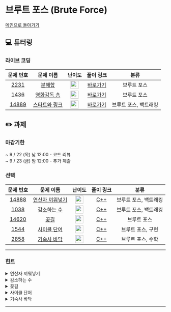 # 브루트 포스 (Brute Force)

[메인으로 돌아가기](https://github.com/Altu-Bitu-3/Notice)

## 💻 튜터링

### 라이브 코딩

|문제 번호|문제 이름|난이도|풀이 링크|분류|
| :-----: | :-----: | :-----: | :-----: | :-----: |
|<a href="https://www.acmicpc.net/problem/2231" target="_blank">2231</a>|<a href="https://www.acmicpc.net/problem/2231" target="_blank">분해합</a>|<img height="25px" width="25px" src="https://static.solved.ac/tier_small/4.svg"/>|[바로가기]()| 브루트 포스|
|<a href="https://www.acmicpc.net/problem/1436" target="_blank">1436</a>|<a href="https://www.acmicpc.net/problem/1436" target="_blank">영화감독 숌</a>|<img height="25px" width="25px" src="https://static.solved.ac/tier_small/6.svg"/>|[바로가기]()|브루트 포스|
|<a href="https://www.acmicpc.net/problem/14889" target="_blank">14889</a>|<a href="https://www.acmicpc.net/problem/14889" target="_blank">스타트와 링크</a>|<img height="25px" width="25px" src="https://static.solved.ac/tier_small/9.svg"/>|[바로가기]()|브루트 포스, 백트래킹|

## ✏️ 과제

### 마감기한

~ 9 / 22 (목) 낮 12:00 - 코드 리뷰 </br>
~ 9 / 23 (금) 밤 12:00 - 추가 제출 </br>

### 선택

|문제 번호|문제 이름|난이도|풀이 링크|분류|
| :-----: | :-----: | :-----: | :-----: | :-----: |
|<a href="https://www.acmicpc.net/problem/14888" target="_blank">14888</a>|<a href="https://www.acmicpc.net/problem/14888" target="_blank">연산자 끼워넣기</a>|<img height="25px" width="25px" src="https://static.solved.ac/tier_small/10.svg"/>|[C++]()|브루트 포스, 백트래킹|
|<a href="https://www.acmicpc.net/problem/1038" target="_blank">1038</a>|<a href="https://www.acmicpc.net/problem/1038" target="_blank">감소하는 수</a>|<img height="25px" width="25px" src="https://static.solved.ac/tier_small/11.svg"/>|[C++]()|브루트 포스, 백트래킹|
|<a href="https://www.acmicpc.net/problem/14620" target="_blank">14620</a>|<a href="https://www.acmicpc.net/problem/14620" target="_blank">꽃길</a>|<img height="25px" width="25px" src="https://static.solved.ac/tier_small/9.svg"/>|[C++]()|브루트 포스|
|<a href="https://www.acmicpc.net/problem/1544" target="_blank">1544</a>|<a href="https://www.acmicpc.net/problem/1544" target="_blank">사이클 단어</a>|<img height="25px" width="25px" src="https://static.solved.ac/tier_small/7.svg"/>|[C++]()|브루트 포스, 구현|
|<a href="https://www.acmicpc.net/problem/2858" target="_blank">2858</a>|<a href="https://www.acmicpc.net/problem/2858" target="_blank">기숙사 바닥</a>|<img height="25px" width="25px" src="https://static.solved.ac/tier_small/4.svg"/>|[C++]()|브루트 포스, 수학|


---

### 힌트

<details>
<summary>연산자 끼워넣기</summary>
<div markdown="1">
&nbsp;&nbsp;&nbsp;&nbsp;입력 범위가 작으니 모든 경우의 수를 탐색해도 되겠네요! 하나의 케이스에서 무엇을 선택해 다음 케이스로 넘어갈까요? 또 다음 케이스로 넘어가지 않는 종료 조건이 무엇일까요? 앞선 질문과 같은 형식을 가지는 구현 방식은 무엇일까요?
</div>
</details>

<details>
<summary>감소하는 수</summary>
<div markdown="1">
&nbsp;&nbsp;&nbsp;&nbsp;한 감소하는 수에서 어떻게 다른 감소하는 수를 얻을 수 있을까요? 맨 끝에 자릿수를 하나씩 추가하다 보면 감이 올거에요. 그리고 감소하는 수의 최대값이 어떤 수인지도 생각해 봐요.
</div>
</details>

<details>
<summary>꽃길</summary>
<div markdown="1">
&nbsp;&nbsp;&nbsp;&nbsp;그래프의 크기가 최대 10 x 10 이네요? 세개의 꽃을 심을 수 있는 모든 경우의 수를 탐색해보아도 괜찮겠어요. 꽃이 피는 자리가 그래프의 테두리에 있는 경우는 없네요.</br>
&nbsp;&nbsp;&nbsp;&nbsp;씨앗을 다 심었다면 특정 위치에 씨앗을 심을 경우 5칸의 비용이 얼마인지를 알아야하고, 또 그렇게 씨앗을 심었을때 꽃잎이 죽지 않는지를 판단해야해야겠네요!
</div>
</details>

<details>
<summary>사이클 단어</summary>
<div markdown="1">
&nbsp;&nbsp;&nbsp;&nbsp;문자열은 한 글자씩 붙일 수도 있고 뗄 수도 있죠!
</div>
</details>

<details>
<summary>기숙사 바닥</summary>
<div markdown="1">
&nbsp;&nbsp;&nbsp;&nbsp;타일의 총 개수는 기숙사 바닥의 넓이를 의미하겠죠? 그럼 바닥의 넓이로 어떻게 높이와 너비를 구할 수 있을까요?
</div>
</details>

---
